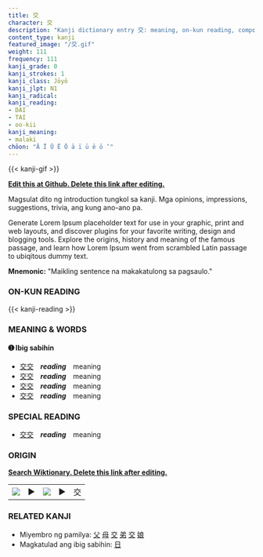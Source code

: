 ```yaml
---
title: 交
character: 交
description: "Kanji dictionary entry 交: meaning, on-kun reading, compounds, origin, related kanji"
content_type: kanji
featured_image: "/交.gif"
weight: 111
frequency: 111
kanji_grade: 0
kanji_strokes: 1
kanji_class: Jōyō
kanji_jlpt: N1
kanji_radical: 
kanji_reading: 
- DAI
- TAI
- oo-kii
kanji_meaning:
- malaki
chōon: "Ā Ī Ū Ē Ō ā ī ū ē ō ’"
---
```

[//]: # (Don't edit the line below. Kanji animated GIF code is automatically generated.)
{{< kanji-gif >}}

[//]: # (Edit below this line.)

**[Edit this at Github. Delete this link after editing.](https://github.com/tim0g/tim/tree/main/content/kanji/交/index.md)**

Magsulat dito ng introduction tungkol sa kanji. Mga opinions, impressions, suggestions, trivia, ang kung ano-ano pa.

Generate Lorem Ipsum placeholder text for use in your graphic, print and web layouts, and discover plugins for your favorite writing, design and blogging tools. Explore the origins, history and meaning of the famous passage, and learn how Lorem Ipsum went from scrambled Latin passage to ubiqitous dummy text.
 
**Mnemonic:** "Maikling sentence na makakatulong sa pagsaulo."

### ON-KUN READING

[//]: # (Don't edit the line below. ON-KUN READING code is automatically generated.)
{{< kanji-reading >}}

### MEANING & WORDS

#### ➊ **Ibig sabihin**
  - [交](../交)[交](../交)　***reading***　meaning
  - [交](../交)[交](../交)　***reading***　meaning
  - [交](../交)[交](../交)　***reading***　meaning
  - [交](../交)[交](../交)　***reading***　meaning

### SPECIAL READING
  - [交](../交)[交](../交)　***reading***　meaning

### ORIGIN

**[Search Wiktionary. Delete this link after editing.](https://wiktionary.org/wiki/交)**
<table class="kanji-table"><tr><td>
<img src="60px-交-bronze.svg.png">
</td><td>▶</td><td>
<img src="60px-交-oracle.svg.png">
</td><td>▶</td>
<td class="kanji-origin">交</td>
</tr></table>

### RELATED KANJI
- Miyembro ng pamilya: [父](../父) [母](../母) [交](../交) [弟](../弟) [交](../交) [娘](../娘)
- Magkatulad ang ibig sabihin: [日](../日)
